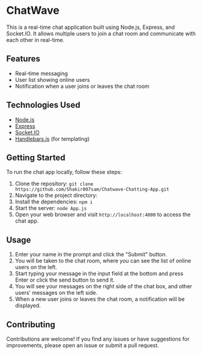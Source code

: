 # ChatWave

This is a real-time chat application built using Node.js, Express, and Socket.IO. It allows multiple users to join a chat room and communicate with each other in real-time.

## Features

- Real-time messaging
- User list showing online users
- Notification when a user joins or leaves the chat room

## Technologies Used

- [Node.js](https://nodejs.org/)
- [Express](https://expressjs.com/)
- [Socket.IO](https://socket.io/)
- [Handlebars.js](https://handlebarsjs.com/) (for templating)

## Getting Started

To run the chat app locally, follow these steps:

1. Clone the repository:
`git clone https://github.com/Shakir007sam/Chatwave-Chatting-App.git`
2. Navigate to the project directory:
3. Install the dependencies:
`npm i`
4. Start the server:
   `node App.js`
5. Open your web browser and visit `http://localhost:4000` to access the chat app.

## Usage

1. Enter your name in the prompt and click the "Submit" button.
2. You will be taken to the chat room, where you can see the list of online users on the left.
3. Start typing your message in the input field at the bottom and press Enter or click the send button to send it.
4. You will see your messages on the right side of the chat box, and other users' messages on the left side.
5. When a new user joins or leaves the chat room, a notification will be displayed.

## Contributing

Contributions are welcome! If you find any issues or have suggestions for improvements, please open an issue or submit a pull request.
